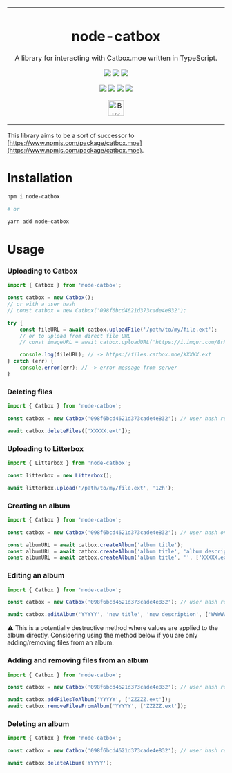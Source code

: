 <p align="center">
	<table>
		<tbody>
			<td align="center">
				<h1>node-catbox</h1>
				<p>A library for interacting with Catbox.moe written in TypeScript.</p>
				<p>
					<a href="https://www.npmjs.com/package/node-catbox"><img src="https://img.shields.io/npm/v/node-catbox?color=crimson&label=node-catbox&logo=npm&style=flat-square"></a>
					<a href="https://www.npmjs.com/package/node-catbox"><img src="https://img.shields.io/npm/dt/node-catbox?color=crimson&logo=npm&style=flat-square"></a>
					<a href="https://www.npmjs.com/package/node-catbox"><img src="https://img.shields.io/librariesio/release/npm/node-catbox?color=crimson&logo=npm&style=flat-square"></a>
				</p>
				<p>
					<a href="https://github.com/depthbomb/node-catbox/releases/latest"><img src="https://img.shields.io/github/release-date/depthbomb/node-catbox.svg?label=Released&logo=github&style=flat-square"></a>
					<a href="https://github.com/depthbomb/node-catbox/releases/latest"><img src="https://img.shields.io/github/release/depthbomb/node-catbox.svg?label=Stable&logo=github&style=flat-square"></a>
					<a href="https://github.com/depthbomb/node-catbox"><img src="https://img.shields.io/github/repo-size/depthbomb/node-catbox.svg?label=Repo%20Size&logo=github&style=flat-square"></a>
					<a href="https://github.com/depthbomb/node-catbox/releases/latest"><img src="https://img.shields.io/github/downloads/depthbomb/node-catbox/latest/total.svg?label=Downloads&logo=github&style=flat-square"></a>
				</p>
				<p>
					<a href='https://ko-fi.com/O4O1DV77' target='_blank'><img height='36' src='https://cdn.ko-fi.com/cdn/kofi1.png?v=3' alt='Buy Me a Coffee at ko-fi.com' /></a>
				</p>
				<img width="2000" height="0">
			</td>
		</tbody>
	</table>
</p>

This library aims to be a sort of successor to [https://www.npmjs.com/package/catbox.moe](https://www.npmjs.com/package/catbox.moe).

# Installation

```sh
npm i node-catbox

# or

yarn add node-catbox
```

# Usage

### Uploading to Catbox

```ts
import { Catbox } from 'node-catbox';

const catbox = new Catbox();
// or with a user hash
// const catbox = new Catbox('098f6bcd4621d373cade4e832');

try {
	const fileURL = await catbox.uploadFile('/path/to/my/file.ext');
	// or to upload from direct file URL
	// const imageURL = await catbox.uploadURL('https://i.imgur.com/8rR6IZn.png');

	console.log(fileURL); // -> https://files.catbox.moe/XXXXX.ext
} catch (err) {
	console.error(err); // -> error message from server
}
```

### Deleting files

```ts
import { Catbox } from 'node-catbox';

const catbox = new Catbox('098f6bcd4621d373cade4e832'); // user hash required

await catbox.deleteFiles(['XXXXX.ext']);
```

### Uploading to Litterbox

```ts
import { Litterbox } from 'node-catbox';

const litterbox = new Litterbox();

await litterbox.upload('/path/to/my/file.ext', '12h');
```

### Creating an album

```ts
import { Catbox } from 'node-catbox';

const catbox = new Catbox('098f6bcd4621d373cade4e832'); // user hash only required if you plan to edit or delete the album later

const albumURL = await catbox.createAlbum('album title');
const albumURL = await catbox.createAlbum('album title', 'album description'); // with description
const albumURL = await catbox.createAlbum('album title', '', ['XXXXX.ext']); // with existing files
```

### Editing an album

```ts
import { Catbox } from 'node-catbox';

const catbox = new Catbox('098f6bcd4621d373cade4e832'); // user hash required

await catbox.editAlbum('YYYYY', 'new title', 'new description', ['WWWWW.ext', 'VVVVV.ext']);
```

⚠️ This is a potentially destructive method where values are applied to the album directly. Considering using the method below if you are only adding/removing files from an album.

### Adding and removing files from an album

```ts
import { Catbox } from 'node-catbox';

const catbox = new Catbox('098f6bcd4621d373cade4e832'); // user hash required

await catbox.addFilesToAlbum('YYYYY', ['ZZZZZ.ext']);
await catbox.removeFilesFromAlbum('YYYYY', ['ZZZZZ.ext']);
```

### Deleting an album

```ts
import { Catbox } from 'node-catbox';

const catbox = new Catbox('098f6bcd4621d373cade4e832'); // user hash required

await catbox.deleteAlbum('YYYYY');
```
